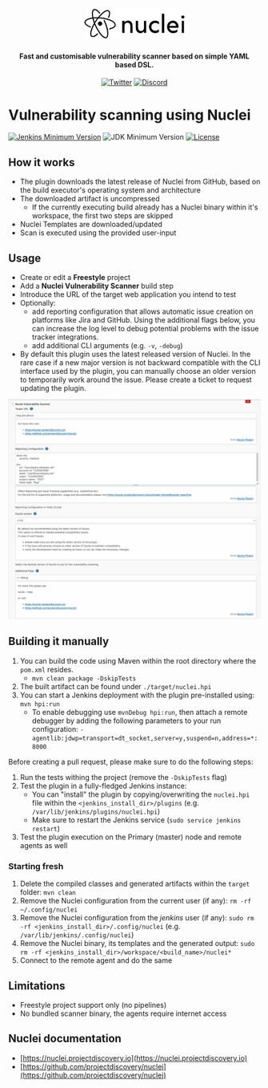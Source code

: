 <h1 align="center">
  <br>
  <a href="https://nuclei.projectdiscovery.io"><img src="/static/nuclei-logo.png" width="200px" alt="Nuclei"></a>
</h1>

<h4 align="center">Fast and customisable vulnerability scanner based on simple YAML based DSL.</h4>

<p align="center">
<a href="https://twitter.com/pdnuclei"><img src="https://img.shields.io/twitter/follow/pdnuclei.svg?logo=twitter" alt="Twitter"></a>
<a href="https://discord.gg/KECAGdH"><img src="https://img.shields.io/discord/695645237418131507.svg?logo=discord" alt="Discord"></a>
</p>

# Vulnerability scanning using Nuclei
<a href="https://jenkins.io/download"><img src="https://img.shields.io/badge/Jenkins-2.200-green.svg?label=min.%20Jenkins" alt="Jenkins Minimum Version"></a>
<img src="https://img.shields.io/badge/jdk-8-yellow.svg?label=min.%20JDK" alt="JDK Minimum Version">
<a href="./LICENSE"><img src="https://img.shields.io/badge/license-MIT-yellow.svg" alt="License"></a>

## How it works
* The plugin downloads the latest release of Nuclei from GitHub, based on the build executor's operating system and architecture
* The downloaded artifact is uncompressed
  * If the currently executing build already has a Nuclei binary within it's workspace, the first two steps are skipped 
* Nuclei Templates are downloaded/updated
* Scan is executed using the provided user-input

## Usage
* Create or edit a **Freestyle** project
* Add a **Nuclei Vulnerability Scanner** build step
* Introduce the URL of the target web application you intend to test
* Optionally:
    * add reporting configuration that allows automatic issue creation on platforms like Jira and GitHub. 
      Using the additional flags below, you can increase the log level to debug potential problems with the issue tracker integrations.
    * add additional CLI arguments (e.g. `-v`, `-debug`)
* By default this plugin uses the latest released version of Nuclei. 
  In the rare case if a new major version is not backward compatible with the CLI interface used by the plugin, you can manually choose an older version to temporarily work around the issue. 
  Please create a ticket to request updating the plugin.

![Nuclei plugin](/static/nuclei-plugin.png)

## Building it manually
1. You can build the code using Maven within the root directory where the `pom.xml` resides. 
   * `mvn clean package -DskipTests`  
2. The built artifact can be found under `./target/nuclei.hpi`
3. You can start a Jenkins deployment with the plugin pre-installed using: `mvn hpi:run`
   * To enable debugging use `mvnDebug hpi:run`, then attach a remote debugger by adding the following parameters to your run configuration: `-agentlib:jdwp=transport=dt_socket,server=y,suspend=n,address=*:8000`   
  
Before creating a pull request, please make sure to do the following steps:
1. Run the tests withing the project (remove the `-DskipTests` flag)
2. Test the plugin in a fully-fledged Jenkins instance:
   * You can "install" the plugin by copying/overwriting the `nuclei.hpi` file within the `<jenkins_install_dir>/plugins` (e.g. `/var/lib/jenkins/plugins/nuclei.hpi`)
   * Make sure to restart the Jenkins service (`sudo service jenkins restart`)
3. Test the plugin execution on the Primary (master) node and remote agents as well

### Starting fresh
1. Delete the compiled classes and generated artifacts within the `target` folder: `mvn clean`
2. Remove the Nuclei configuration from the current user (if any): `rm -rf ~/.config/nuclei`
3. Remove the Nuclei configuration from the _jenkins_ user (if any): `sudo rm -rf <jenkins_install_dir>/.config/nuclei` (e.g. `/var/lib/jenkins/.config/nuclei`)
4. Remove the Nuclei binary, its templates and the generated output: `sudo rm -rf <jenkins_install_dir>/workspace/<build_name>/nuclei*`
5. Connect to the remote agent and do the same
    
## Limitations
* Freestyle project support only (no pipelines)
* No bundled scanner binary, the agents require internet access

## Nuclei documentation
* [https://nuclei.projectdiscovery.io](https://nuclei.projectdiscovery.io)
* [https://github.com/projectdiscovery/nuclei](https://github.com/projectdiscovery/nuclei)